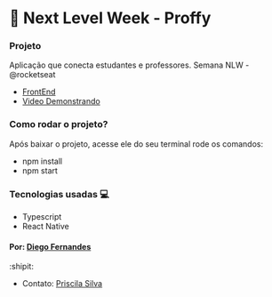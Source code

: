 # :rocket: Next Level Week  - Proffy 

### Projeto

Aplicação que conecta estudantes e professores. Semana NLW - @rocketseat

- [FrontEnd](https://proffyy.vercel.app)
- [Video Demonstrando](https://www.youtube.com/watch?v=b_Ukizza2Hs&feature=youtu.be)

### Como rodar o projeto?
Após baixar o projeto, acesse ele do seu terminal rode os comandos:

* npm install
* npm start



### Tecnologias usadas :computer:
- Typescript
- React Native


#### Por: [Diego Fernandes](https://github.com/diego3g)

:shipit:
- Contato: [Priscila Silva](https://linkedin.com/in/silva-priscila)